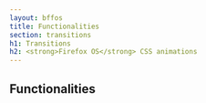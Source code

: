 ```yaml
---
layout: bffos
title: Functionalities
section: transitions
h1: Transitions
h2: <strong>Firefox OS</strong> CSS animations
---
```


## Functionalities
